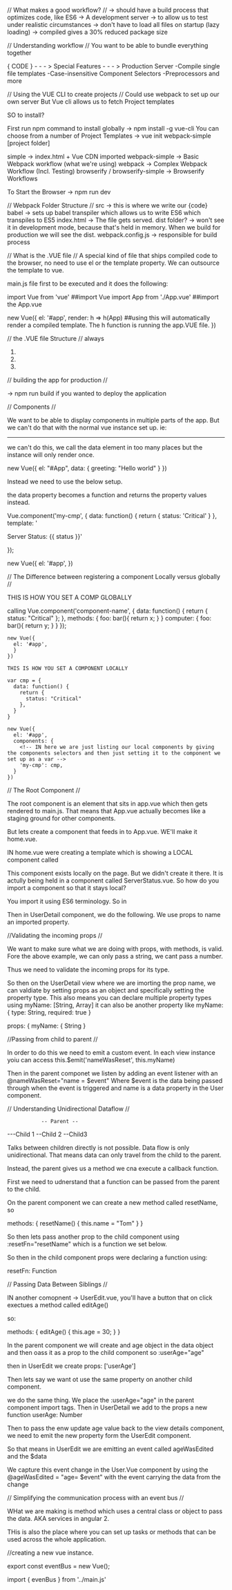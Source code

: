 // What makes a good workflow? //
-> should have a build process that optimizes code, like ES6
-> A development server
    -> to allow us to test under realistic circumstances
    -> don't have to load all files on startup (lazy loading)
-> compiled gives a 30% reduced package size

// Understanding workflow //
You want to be able to bundle everything together

{ CODE } - - - > Special Features - - - > Production Server
            -Compile single file templates
            -Case-insensitive Component Selectors
            -Preprocessors and more

// Using the VUE CLI to create projects //
Could use webpack to set up our own server
But Vue cli allows us to fetch Project templates

SO to install?

First run npm command to install globally -> npm install -g vue-cli
You can choose from a number of Project Templates -> vue init webpack-simple [project folder]

simple            ->    index.html + Vue CDN imported
webpack-simple    ->    Basic Webpack workflow (what we're using)
webpack           ->    Complex Webpack Workflow (Incl. Testing)
browserify /
browserify-simple ->     Browserify Workflows        

To Start the Browser -> npm run dev

// Webpack Folder Structure //
src -> this is where we write our {code}
babel -> sets up babel transpiler which allows us to write ES6 which transpiles to ES5
index.html -> The file gets served.
dist folder? -> won't see it in development mode, because that's held in memory. When we build for production we will see the dist.
webpack.config.js -> responsible for build process

// What is the .VUE file //
A special kind of file that ships compiled code to the browser, no need to use el or the template property. We can outsource the template to vue.

main.js file first to be executed and it does the following:

import Vue from 'vue' ##import Vue
import App from './App.vue' ##import the App.vue

new Vue({
  el: '#app',
  render: h => h(App) ##using this will automatically render a compiled template. The h function is running the app.VUE file.
})

// the .VUE file Structure //
always
1)  <template>
      <div id="app"></div>
    </template>
2) <script></script>
3) <style></style>

// building the app for production //

-> npm run build
if you wanted to deploy the application

// Components //

We want to be able to display components in multiple parts of the app. But we can't do that with the normal vue instance set up. ie:

<div id="App"></div>
<hr>
<div id="App"></div>

we can't do this, we call the data element in too many places but the instance will only render once.

new Vue({
  el: "#App",
  data: {
    greeting: "Hello world"
  }
})

Instead we need to use the below setup.

the data property becomes a function and returns the property values instead.

<div id="app">
  <my-cmp></my-cmp>
</div>

Vue.component('my-cmp', {
  data: function() {
    <!-- because you can't have data both here and in the vue instance below, this data becomes a function which then needs to be returned -->
    return {
      status: 'Critical'
    }
  },
  template: '<p>Server Status: {{ status }}'</p>
});

new Vue({
  el: '#app',
  })

  // The Difference between registering a component Locally versus globally //

  THIS IS HOW YOU SET A COMP GLOBALLY

  calling Vue.component('component-name', {
    data: function() {
      return {
        status: "Critical"
      };
    },
    methods: {
      foo: bar(){
        return x;
      }
    }
    computer: {
      foo: bar(){
        return y;
      }
    }
    });

    new Vue({
      el: '#app',
      }
    })

    THIS IS HOW YOU SET A COMPONENT LOCALLY

    var cmp = {
      data: function() {
        return {
          status: "Critical"
        },
      }
    }

    new Vue({
      el: '#app',
      components: {
        <!-- IN here we are just listing our local components by giving the components selectors and then just setting it to the component we set up as a var -->
        'my-cmp': cmp,
      }
    })

// The Root Component //

The root component is an element that sits in app.vue which then gets rendered to main.js. That means that App.vue actually becomes like a staging ground for other components.

But lets create a component that feeds in to App.vue. WE'll make it home.vue.

IN home.vue were creating a template which is showing a LOCAL component called <app-server-status></app-server-status>

This component exists locally on the page. But we didn't create it there. It is actully being held in a component called ServerStatus.vue. So how do you import a component so that it stays local?

You import it using ES6 terminology. So in <script>
  import status from './ServerStatus.vue'
  <!-- Use the local component pattern -->
  export default {
    components: {
      'app-server-status': ServerStatus
    }
  }

  To us a global component, import directly into the main.js file. and render using the Vue.component('nameofcomponent', importnameofcomponent);

  // Structure //

  Its a good idea to structure folders by feature. Maybe a shared folder for header and footer. Or a server folder which holds all of the server information.

  Even better would be to create a folder for components, which then is subdivided by feature.

  For big projects there is another alternative folder structure:

  Instead of heaving components in a components folder and storing and then subdividing. Files might be grouped as follows:

  -main.js
  -users/
    --account/
    --analytics/
  -shop/
    --main/
    --checkout/

  So here we are subdividing the site into its various functions. The shop function, the user management function, with then features that sit below that.

  // Naming the Components //

  You can use case selective Selectors
  for example
  'appHeader': Header,

  BUT its pretty common to use the "-" like "app-server" because HTML is used to having lowercase separated by a "-"

  // Styles and components //

  A style added to any component will become a global style.
  If this is not the functionality that is required then you just need to add the "scoped" tag
  so
  <style scoped>
    div {
      border: 1px solid blue;
    }
  </style>

  Also important to note is how vuejs actually applies the style to the global dom. In fact, it is not being applied to the global dom, it is actually being applied to a shadow dom.

  When looking at the html generted in the developer tools, we can see that scoped styles are actually add to the head of the document and assigned data tags. These tags are then applied to the particular component div using the data property. This allows components to have dynamic styling.

  // How can components communicate with each other? //

//Passing from parent to child//

in App.vue call a component called UserDetail/

we then call appUserDetail in the User.vue component using the tag <app-user-detail></app user detail>

we can pass a property to child by making sure we bind to the property declared in User.vue using vbind or :property . Like so:

<template>

  <app-user-detail :myName="name"></app-user-detail>

</template>

<script>
import UserDetail from './UserDetail.vue';
import UserEdit from './UserEdit.vue';

export default {
    data: function() {
      return {
        name: 'Tom'
      };
    },

    methods: {
      changeName: function() {
        this.name = 'Anna';
      }
    }

    components: {
        appUserDetail: UserDetail,
        appUserEdit: UserEdit
    }
}
</script>

Then in UserDetail component, we do the following. We use props to name an imported property.

<template>
    <div class="component">
        <h3>You may view the User Details here</h3>
        <p>Many Details</p>
        <p>User Name: {{ switchName() }}
        </p>
    </div>
</template>

<script>
  export default {
    props: ['myName'],
    // This is props for porperties. Is actually and arrary in which we define a number of strings which define a property set outside of the current component. The name defined has to match the property name we are calling the the component ie. {{ name }}.
    methods: {
      switchName() {
        return this.myName.split("").reverse().join("")
        //Thats the es6 way of creating a function
        //then becasue it is an array we need to split the array out, reverse the name and join it back together
      }
    }
  }


</script>

//Validating the incoming props //

We want to make sure what we are doing with props, with methods, is valid. Fore the above example, we can only pass a string, we cant pass a number.

Thus we need to validate the incoming props for its type.

So then on the UserDetail view where we are imorting the prop name, we can valdiate by setting props as an object and specifically setting the property type. This also means you can declare multiple property types using myName: [String, Array] it can also be another property like
myName: {
  type: String,
  required: true
}

props: {
  myName: {
    String
}

//Passing from child to parent //

In order to do this we need to emit a custom event.
  In each view instance yoiu can access this.$emit('nameWasReset', this.myName)

  Then in the parent componet we listen by adding an event listener with an @nameWasReset="name = $event"
   Where $event is the data being passed through when the event is triggered and name is a data property in the User component.

   // Understanding Unidirectional Dataflow //

               -- Parent --

  ---Child 1    --Child 2   --Child3

  Talks between children directly is not possible. Data flow is only unidirectional. That means data can only travel from the child to the parent.

  Instead, the parent gives us a method we cna execute a callback function.

  First we need to udnerstand that a function can be passed from the parent to the child.

  On the parent component we can create a new method called resetName, so

  methods: {
    resetName() {
      this.name = "Tom"
    }
  }

  So then lets pass another prop to the child component using :resetFn="resetName" which is a function we set below.

So then in the child component props were declaring a function using:

resetFn: Function

// Passing Data Between Siblings //

IN another comopnent -> UserEdit.vue, you'll have a button that on click exectues a method called editAge()

so:

methods: {
  editAge() {
   this.age = 30;
 }
}

In the parent component we will create and age object in the data object and then oass it as a prop to the child component so :userAge="age"

then in UserEdit we create props: ['userAge']

Then lets say we want ot use the same property on another child component.

we do the same thing. We place the :userAge="age" in the parent component import tags. Then in UserDetail we add to the props a new function userAge: Number

Then to pass the enw update age value back to the view details component, we need to emit the new property form the UserEdit component.

So that means in UserEdit we are emitting an event called ageWasEdited and the $data

We capture this event change in the User.Vue component by using the @ageWasEdited = "age= $event" with the event carrying the data from the change


// Simplifying the communication process with an event bus //

WHat we are making is method which uses a central class or object to pass the data. AKA services in angular 2.

THis is also the place where you can set up tasks or methods that can be used across the whole application.

//creating a new vue instance.

export const eventBus = new Vue();

import { evenBus } from '../main.js'
